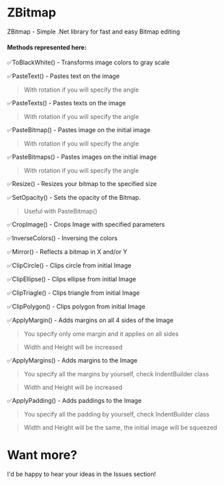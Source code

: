 # ZBitmap
ZBitmap - Simple .Net library for fast and easy Bitmap editing

#### Methods represented here:
✅ToBlackWhite() - Transforms image colors to gray scale

✅PasteText() - Pastes text on the image 
> With rotation if you will specify the angle

✅PasteTexts() - Pastes texts on the image 
> With rotation if you will specify the angle

✅PasteBitmap() - Pastes image on the initial image
> With rotation if you will specify the angle

✅PasteBitmaps() - Pastes images on the initial image 
> With rotation if you will specify the angle

✅Resize() - Resizes your bitmap to the specified size

✅SetOpacity() - Sets the opacity of the Bitmap.
> Useful with PasteBitmap()

✅CropImage() - Crops Image with specified parameters

✅InverseColors() - Inversing the colors

✅Mirror() - Reflects a bitmap in X and/or Y

✅ClipCircle() - Clips circle from initial Image

✅ClipEllipse() - Clips ellipse from initial Image

✅ClipTriagle() - Clips triangle from initial Image

✅ClipPolygon() - Clips polygon from initial Image

✅ApplyMargin() - Adds margins on all 4 sides of the Image
> You specify only ome margin and it applies on all sides

> Width and Height will be increased

✅ApplyMargins() - Adds margins to the Image
> You specify all the margins by yourself, check IndentBuilder class

> Width and Height will be increased

✅ApplyPadding() - Adds paddings to the Image 
> You specify all the padding by yourself, check IndentBuilder class

> Width and Height will be the same, the initial image will be squeezed
# Want more?

I'd be happy to hear your ideas in the Issues section!
